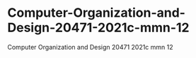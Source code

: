 # Computer-Organization-and-Design-20471-2021c-mmn-12
Computer Organization and Design 20471 2021c mmn 12
